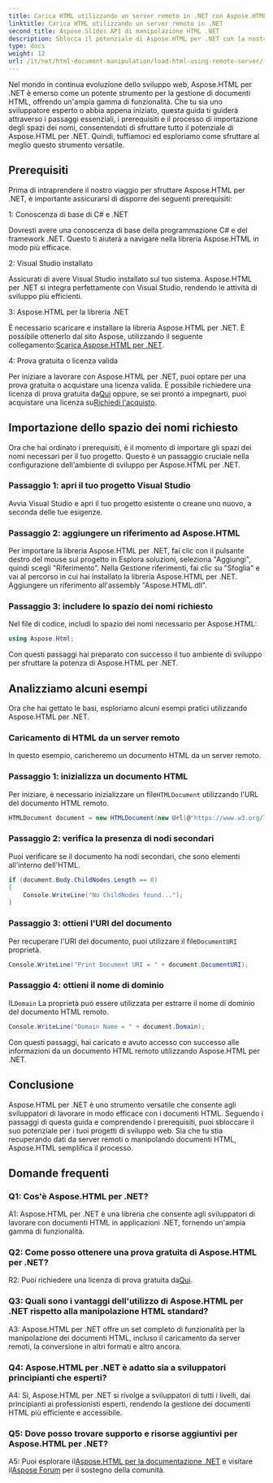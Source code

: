 ```yaml
---
title: Carica HTML utilizzando un server remoto in .NET con Aspose.HTML
linktitle: Carica HTML utilizzando un server remoto in .NET
second_title: Aspose.Slides API di manipolazione HTML .NET
description: Sblocca il potenziale di Aspose.HTML per .NET con la nostra guida completa. Scopri come importare spazi dei nomi, accedere a documenti HTML remoti e altro ancora.
type: docs
weight: 12
url: /it/net/html-document-manipulation/load-html-using-remote-server/
---
```


Nel mondo in continua evoluzione dello sviluppo web, Aspose.HTML per .NET è emerso come un potente strumento per la gestione di documenti HTML, offrendo un'ampia gamma di funzionalità. Che tu sia uno sviluppatore esperto o abbia appena iniziato, questa guida ti guiderà attraverso i passaggi essenziali, i prerequisiti e il processo di importazione degli spazi dei nomi, consentendoti di sfruttare tutto il potenziale di Aspose.HTML per .NET. Quindi, tuffiamoci ed esploriamo come sfruttare al meglio questo strumento versatile.

## Prerequisiti

Prima di intraprendere il nostro viaggio per sfruttare Aspose.HTML per .NET, è importante assicurarsi di disporre dei seguenti prerequisiti:

1: Conoscenza di base di C# e .NET

Dovresti avere una conoscenza di base della programmazione C# e del framework .NET. Questo ti aiuterà a navigare nella libreria Aspose.HTML in modo più efficace.

2: Visual Studio installato

Assicurati di avere Visual Studio installato sul tuo sistema. Aspose.HTML per .NET si integra perfettamente con Visual Studio, rendendo le attività di sviluppo più efficienti.

3: Aspose.HTML per la libreria .NET

 È necessario scaricare e installare la libreria Aspose.HTML per .NET. È possibile ottenerlo dal sito Aspose, utilizzando il seguente collegamento:[Scarica Aspose.HTML per .NET](https://releases.aspose.com/html/net/).

4: Prova gratuita o licenza valida

 Per iniziare a lavorare con Aspose.HTML per .NET, puoi optare per una prova gratuita o acquistare una licenza valida. È possibile richiedere una licenza di prova gratuita da[Qui](https://releases.aspose.com/) oppure, se sei pronto a impegnarti, puoi acquistare una licenza su[Richiedi l'acquisto](https://purchase.aspose.com/buy).

## Importazione dello spazio dei nomi richiesto

Ora che hai ordinato i prerequisiti, è il momento di importare gli spazi dei nomi necessari per il tuo progetto. Questo è un passaggio cruciale nella configurazione dell'ambiente di sviluppo per Aspose.HTML per .NET.

### Passaggio 1: apri il tuo progetto Visual Studio

Avvia Visual Studio e apri il tuo progetto esistente o creane uno nuovo, a seconda delle tue esigenze.

### Passaggio 2: aggiungere un riferimento ad Aspose.HTML

Per importare la libreria Aspose.HTML per .NET, fai clic con il pulsante destro del mouse sul progetto in Esplora soluzioni, seleziona "Aggiungi", quindi scegli "Riferimento". Nella Gestione riferimenti, fai clic su "Sfoglia" e vai al percorso in cui hai installato la libreria Aspose.HTML per .NET. Aggiungere un riferimento all'assembly "Aspose.HTML.dll".

### Passaggio 3: includere lo spazio dei nomi richiesto

Nel file di codice, includi lo spazio dei nomi necessario per Aspose.HTML:

```csharp
using Aspose.Html;
```

Con questi passaggi hai preparato con successo il tuo ambiente di sviluppo per sfruttare la potenza di Aspose.HTML per .NET.

## Analizziamo alcuni esempi

Ora che hai gettato le basi, esploriamo alcuni esempi pratici utilizzando Aspose.HTML per .NET.

### Caricamento di HTML da un server remoto

In questo esempio, caricheremo un documento HTML da un server remoto.

### Passaggio 1: inizializza un documento HTML

 Per iniziare, è necessario inizializzare un file`HTMLDocument` utilizzando l'URL del documento HTML remoto.

```csharp
HTMLDocument document = new HTMLDocument(new Url(@"https://www.w3.org/TR/html5/"));
```

### Passaggio 2: verifica la presenza di nodi secondari

Puoi verificare se il documento ha nodi secondari, che sono elementi all'interno dell'HTML.

```csharp
if (document.Body.ChildNodes.Length == 0)
{
    Console.WriteLine("No ChildNodes found...");
}
```

### Passaggio 3: ottieni l'URI del documento

 Per recuperare l'URI del documento, puoi utilizzare il file`DocumentURI` proprietà.

```csharp
Console.WriteLine("Print Document URI = " + document.DocumentURI);
```

### Passaggio 4: ottieni il nome di dominio

 IL`Domain` La proprietà può essere utilizzata per estrarre il nome di dominio del documento HTML remoto.

```csharp
Console.WriteLine("Domain Name = " + document.Domain);
```

Con questi passaggi, hai caricato e avuto accesso con successo alle informazioni da un documento HTML remoto utilizzando Aspose.HTML per .NET.

## Conclusione

Aspose.HTML per .NET è uno strumento versatile che consente agli sviluppatori di lavorare in modo efficace con i documenti HTML. Seguendo i passaggi di questa guida e comprendendo i prerequisiti, puoi sbloccare il suo potenziale per i tuoi progetti di sviluppo web. Sia che tu stia recuperando dati da server remoti o manipolando documenti HTML, Aspose.HTML semplifica il processo.

## Domande frequenti

### Q1: Cos'è Aspose.HTML per .NET?

A1: Aspose.HTML per .NET è una libreria che consente agli sviluppatori di lavorare con documenti HTML in applicazioni .NET, fornendo un'ampia gamma di funzionalità.

### Q2: Come posso ottenere una prova gratuita di Aspose.HTML per .NET?

 R2: Puoi richiedere una licenza di prova gratuita da[Qui](https://releases.aspose.com/).

### Q3: Quali sono i vantaggi dell'utilizzo di Aspose.HTML per .NET rispetto alla manipolazione HTML standard?

A3: Aspose.HTML per .NET offre un set completo di funzionalità per la manipolazione dei documenti HTML, incluso il caricamento da server remoti, la conversione in altri formati e altro ancora.

### Q4: Aspose.HTML per .NET è adatto sia a sviluppatori principianti che esperti?

A4: Sì, Aspose.HTML per .NET si rivolge a sviluppatori di tutti i livelli, dai principianti ai professionisti esperti, rendendo la gestione dei documenti HTML più efficiente e accessibile.

### Q5: Dove posso trovare supporto e risorse aggiuntivi per Aspose.HTML per .NET?

 A5: Puoi esplorare il[Aspose.HTML per la documentazione .NET](https://reference.aspose.com/html/net/) e visitare il[Aspose Forum](https://forum.aspose.com/) per il sostegno della comunità.